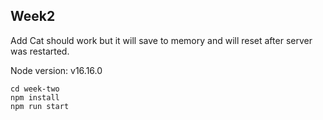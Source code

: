 ## Week2

Add Cat should work but it will save to memory and will reset after server was restarted.


Node version: v16.16.0

    cd week-two
    npm install
    npm run start
